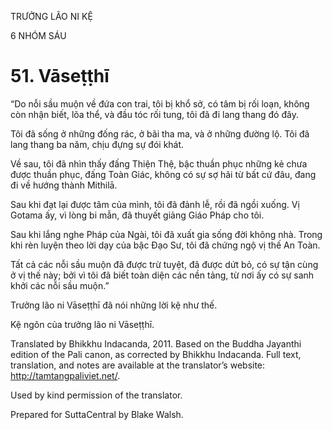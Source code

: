 TRƯỞNG LÃO NI KỆ

6 NHÓM SÁU

# 51\. Vāseṭṭhī

“Do nỗi sầu muộn về đứa con trai, tôi bị khổ sở, có tâm bị rối loạn, không còn nhận biết, lõa thể, và đầu tóc rối tung, tôi đã đi lang thang đó đây.

Tôi đã sống ở những đống rác, ở bãi tha ma, và ở những đường lộ. Tôi đã lang thang ba năm, chịu đựng sự đói khát.

Về sau, tôi đã nhìn thấy đấng Thiện Thệ, bậc thuần phục những kẻ chưa được thuần phục, đấng Toàn Giác, không có sự sợ hãi từ bất cứ đâu, đang đi về hướng thành Mithilā.

Sau khi đạt lại được tâm của mình, tôi đã đảnh lễ, rồi đã ngồi xuống. Vị Gotama ấy, vì lòng bi mẫn, đã thuyết giảng Giáo Pháp cho tôi.

Sau khi lắng nghe Pháp của Ngài, tôi đã xuất gia sống đời không nhà. Trong khi rèn luyện theo lời dạy của bậc Đạo Sư, tôi đã chứng ngộ vị thế An Toàn.

Tất cả các nỗi sầu muộn đã được trừ tuyệt, đã được dứt bỏ, có sự tận cùng ở vị thế này; bởi vì tôi đã biết toàn diện các nền tảng, từ nơi ấy có sự sanh khởi các nỗi sầu muộn.”

Trưởng lão ni Vāseṭṭhī đã nói những lời kệ như thế.

Kệ ngôn của trưởng lão ni Vāseṭṭhī.

Translated by Bhikkhu Indacanda, 2011. Based on the Buddha Jayanthi edition of the Pali canon, as corrected by Bhikkhu Indacanda. Full text, translation, and notes are available at the translator’s website: http://tamtangpaliviet.net/.

Used by kind permission of the translator.

Prepared for SuttaCentral by Blake Walsh.